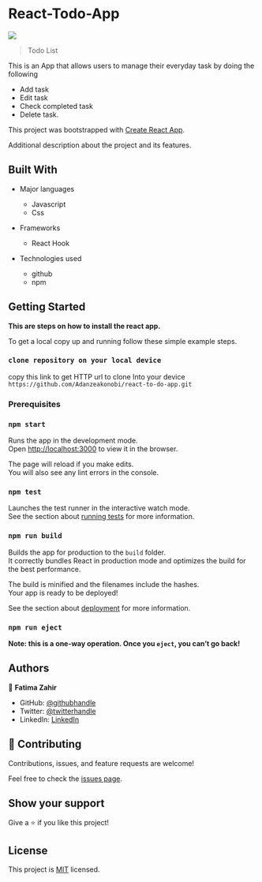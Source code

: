 # React-Todo-App

![](https://img.shields.io/badge/ReactTodoApp-blueviolet)


> Todo List

This is an App that allows users to manage their everyday task by doing the following

- Add task
- Edit task
- Check completed task
- Delete task.
 
This project was bootstrapped with [Create React App](https://github.com/facebook/create-react-app).


Additional description about the project and its features.

## Built With

- Major languages
  - Javascript
  - Css

- Frameworks
  - React Hook

- Technologies used
  - github
  - npm

## Getting Started

**This are steps on how to install the react app.**

To get a local copy up and running follow these simple example steps.

### `clone repository on your local device`

copy this link to get HTTP url to clone Into your device `https://github.com/Adanzeakonobi/react-to-do-app.git`


### Prerequisites

### `npm start`

Runs the app in the development mode.\
Open [http://localhost:3000](http://localhost:3000) to view it in the browser.

The page will reload if you make edits.\
You will also see any lint errors in the console.

### `npm test`

Launches the test runner in the interactive watch mode.\
See the section about [running tests](https://facebook.github.io/create-react-app/docs/running-tests) for more information.

### `npm run build`

Builds the app for production to the `build` folder.\
It correctly bundles React in production mode and optimizes the build for the best performance.

The build is minified and the filenames include the hashes.\
Your app is ready to be deployed!

See the section about [deployment](https://facebook.github.io/create-react-app/docs/deployment) for more information.

### `npm run eject`

**Note: this is a one-way operation. Once you `eject`, you can’t go back!**

## Authors

👤 **Fatima Zahir**

- GitHub: [@githubhandle](https://github.com/Fatima-hub333)
- Twitter: [@twitterhandle](https://twitter.com/Fatima_developr)
- LinkedIn: [LinkedIn](https://www.linkedin.com/in/full-stack-webdeveloper-181583234/)

## 🤝 Contributing

Contributions, issues, and feature requests are welcome!

Feel free to check the [issues page](https://github.com/Fatima-hub333/React-Todo-App/issues).

## Show your support

Give a ⭐️ if you like this project!


## License

This project is [MIT](./MIT.md) licensed.